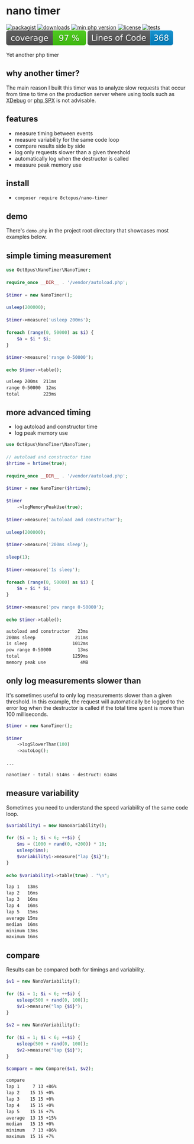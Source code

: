# nano timer

[![packagist](https://poser.pugx.org/8ctopus/nano-timer/v)](https://packagist.org/packages/8ctopus/nano-timer)
[![downloads](https://poser.pugx.org/8ctopus/nano-timer/downloads)](https://packagist.org/packages/8ctopus/nano-timer)
[![min php version](https://poser.pugx.org/8ctopus/nano-timer/require/php)](https://packagist.org/packages/8ctopus/nano-timer)
[![license](https://poser.pugx.org/8ctopus/nano-timer/license)](https://packagist.org/packages/8ctopus/nano-timer)
[![tests](https://github.com/8ctopus/nano-timer/actions/workflows/tests.yml/badge.svg)](https://github.com/8ctopus/nano-timer/actions/workflows/tests.yml)
![code coverage badge](https://raw.githubusercontent.com/8ctopus/nano-timer/image-data/coverage.svg)
![lines of code](https://raw.githubusercontent.com/8ctopus/nano-timer/image-data/lines.svg)

Yet another php timer

## why another timer?

The main reason I built this timer was to analyze slow requests that occur from time to time on the production server where using tools such as [XDebug](https://github.com/xdebug/xdebug) or [php SPX](https://github.com/NoiseByNorthwest/php-spx) is not advisable.

## features

- measure timing between events
- measure variability for the same code loop
- compare results side by side
- log only requests slower than a given threshold
- automatically log when the destructor is called
- measure peak memory use

## install

- `composer require 8ctopus/nano-timer`

## demo

There's `demo.php` in the project root directory that showcases most examples below.

## simple timing measurement

```php
use Oct8pus\NanoTimer\NanoTimer;

require_once __DIR__ . '/vendor/autoload.php';

$timer = new NanoTimer();

usleep(200000);

$timer->measure('usleep 200ms');

foreach (range(0, 50000) as $i) {
    $a = $i * $i;
}

$timer->measure('range 0-50000');

echo $timer->table();
```

```txt
usleep 200ms  211ms
range 0-50000  12ms
total         223ms
```

## more advanced timing

- log autoload and constructor time
- log peak memory use

```php
use Oct8pus\NanoTimer\NanoTimer;

// autoload and constructor time
$hrtime = hrtime(true);

require_once __DIR__ . '/vendor/autoload.php';

$timer = new NanoTimer($hrtime);

$timer
    ->logMemoryPeakUse(true);

$timer->measure('autoload and constructor');

usleep(200000);

$timer->measure('200ms sleep');

sleep(1);

$timer->measure('1s sleep');

foreach (range(0, 50000) as $i) {
    $a = $i * $i;
}

$timer->measure('pow range 0-50000');

echo $timer->table();
```

```txt
autoload and constructor   23ms
200ms sleep               211ms
1s sleep                 1012ms
pow range 0-50000          13ms
total                    1259ms
memory peak use             4MB
```

## only log measurements slower than

It's sometimes useful to only log measurements slower than a given threshold. In this example, the request will automatically be logged to the error log when the destructor is called if the total time spent is more than 100 milliseconds.

```php
$timer = new NanoTimer();

$timer
    ->logSlowerThan(100)
    ->autoLog();

...
```
```txt
nanotimer - total: 614ms - destruct: 614ms
```

## measure variability

Sometimes you need to understand the speed variability of the same code loop.

```php
$variability1 = new NanoVariability();

for ($i = 1; $i < 6; ++$i) {
    $ms = (1000 + rand(0, +200)) * 10;
    usleep($ms);
    $variability1->measure("lap {$i}");
}

echo $variability1->table(true) . "\n";
```

```txt
lap 1   13ms
lap 2   16ms
lap 3   16ms
lap 4   16ms
lap 5   15ms
average 15ms
median  16ms
minimum 13ms
maximum 16ms
```

## compare

Results can be compared both for timings and variability.

```php
$v1 = new NanoVariability();

for ($i = 1; $i < 6; ++$i) {
    usleep(500 + rand(0, 100));
    $v1->measure("lap {$i}");
}

$v2 = new NanoVariability();

for ($i = 1; $i < 6; ++$i) {
    usleep(500 + rand(0, 100));
    $v2->measure("lap {$i}");
}

$compare = new Compare($v1, $v2);
```

```txt
compare
lap 1     7 13 +86%
lap 2    15 15 +0%
lap 3    15 15 +0%
lap 4    15 15 +0%
lap 5    15 16 +7%
average  13 15 +15%
median   15 15 +0%
minimum   7 13 +86%
maximum  15 16 +7%
```
